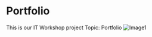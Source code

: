 # Portfolio
This is our IT Workshop project
  Topic: Portfolio
![Image1](https://user-images.githubusercontent.com/77338956/122674171-82feeb00-d1f1-11eb-95a4-a55d81895ab2.jpg)
